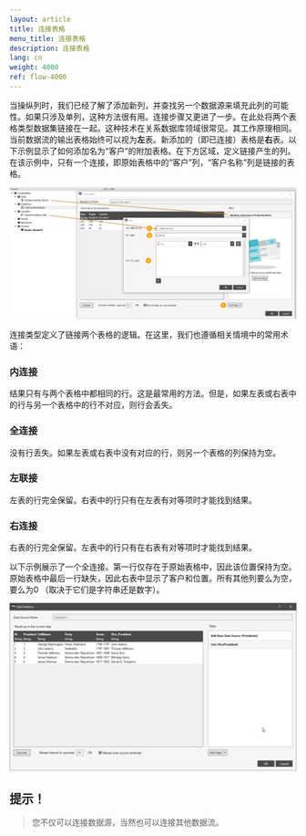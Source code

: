 ```yaml
---
layout: article
title: 连接表格
menu_title: 连接表格
description: 连接表格
lang: cn
weight: 4000
ref: flow-4000
---
```

当操纵列时，我们已经了解了添加新列，并查找另一个数据源来填充此列的可能性。如果只涉及单列，这种方法很有用。连接步骤又更进了一步。在此处将两个表格类型数据集链接在一起。这种技术在关系数据库领域很常见。其工作原理相同。当前数据流的输出表格始终可以视为**左**表。新添加的（即已连接）表格是**右**表。以下示例显示了如何添加名为“客户”的附加表格。在下方区域，定义链接产生的列。在该示例中，只有一个连接，即原始表格中的“客户”列，“客户名称”列是链接的表格。

![Join Data](/assets/images/dataflows/dataflows-join01.png)

连接类型定义了链接两个表格的逻辑。在这里，我们也遵循相关情境中的常用术语：

### 内连接

结果只有与两个表格中都相同的行。这是最常用的方法。但是，如果左表或右表中的行与另一个表格中的行不对应，则行会丢失。

### 全连接

没有行丢失。如果左表或右表中没有对应的行，则另一个表格的列保持为空。

### 左联接

左表的行完全保留。右表中的行只有在左表有对等项时才能找到结果。

### 右连接

右表的行完全保留。左表中的行只有在右表有对等项时才能找到结果。


以下示例展示了一个全连接。第一行仅存在于原始表格中，因此该位置保持为空。原始表格中最后一行缺失，因此右表中显示了客户和位置。所有其他列要么为空，要么为0 （取决于它们是字符串还是数字）。

![Join Data](/assets/images/dataflows/dataflows-join02.png)

## 提示！
>
>您不仅可以连接数据源，当然也可以连接其他数据流。
